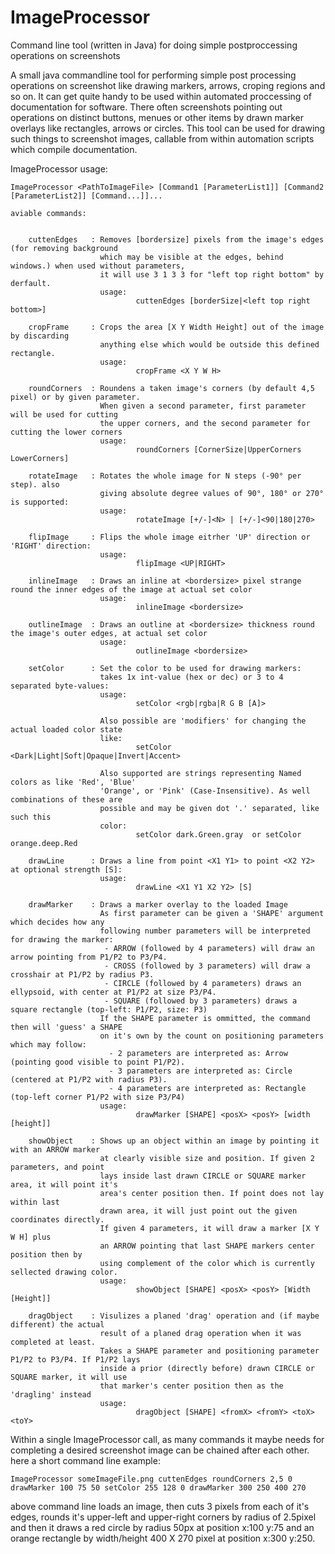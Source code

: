 # ImageProcessor
Command line tool (written in Java) for doing simple postproccessing operations on screenshots


A small java commandline tool for performing simple post processing operations on screenshot like drawing markers, arrows, croping regions and so on. It can get quite handy to be used within automated proccessing of documentation for software. There often screenshots pointing out operations on distinct buttons, menues or other items by drawn marker overlays like rectangles, arrows or circles. This tool can be used for drawing such things to screenshot images, callable from within automation scripts which compile documentation.


ImageProcessor usage:

    ImageProcessor <PathToImageFile> [Command1 [ParameterList1]] [Command2 [ParameterList2]] [Command...]]...

    aviable commands:


        cuttenEdges   : Removes [bordersize] pixels from the image's edges (for removing background
                        which may be visible at the edges, behind windows.) when used without parameters,
                        it will use 3 1 3 3 for "left top right bottom" by derfault.
                        usage:
                                cuttenEdges [borderSize|<left top right bottom>]

        cropFrame     : Crops the area [X Y Width Height] out of the image by discarding
                        anything else which would be outside this defined rectangle.
                        usage:
                                cropFrame <X Y W H>

        roundCorners  : Roundens a taken image's corners (by default 4,5 pixel) or by given parameter.
                        When given a second parameter, first parameter will be used for cutting
                        the upper corners, and the second parameter for cutting the lower corners
                        usage:
                                roundCorners [CornerSize|UpperCorners LowerCorners]

        rotateImage   : Rotates the whole image for N steps (-90° per step). also
                        giving absolute degree values of 90°, 180° or 270° is supported:
                        usage:
                                rotateImage [+/-]<N> | [+/-]<90|180|270>

        flipImage     : Flips the whole image eitrher 'UP' direction or 'RIGHT' direction:
                        usage:
                                flipImage <UP|RIGHT>

        inlineImage   : Draws an inline at <bordersize> pixel strange round the inner edges of the image at actual set color
                        usage:
                                inlineImage <bordersize>

        outlineImage  : Draws an outline at <bordersize> thickness round the image's outer edges, at actual set color
                        usage:
                                outlineImage <bordersize>

        setColor      : Set the color to be used for drawing markers:
                        takes 1x int-value (hex or dec) or 3 to 4 separated byte-values:
                        usage:
                                setColor <rgb|rgba|R G B [A]>

                        Also possible are 'modifiers' for changing the actual loaded color state
                        like:
                                setColor <Dark|Light|Soft|Opaque|Invert|Accent>

                        Also supported are strings representing Named colors as like 'Red', 'Blue'
                        'Orange', or 'Pink' (Case-Insensitive). As well combinations of these are
                        possible and may be given dot '.' separated, like such this
                        color:
                                setColor dark.Green.gray  or setColor orange.deep.Red

        drawLine      : Draws a line from point <X1 Y1> to point <X2 Y2> at optional strength [S]:
                        usage:
                                drawLine <X1 Y1 X2 Y2> [S]

        drawMarker    : Draws a marker overlay to the loaded Image
                        As first parameter can be given a 'SHAPE' argument which decides how any
                        following number parameters will be interpreted for drawing the marker:
                         - ARROW (followed by 4 parameters) will draw an arrow pointing from P1/P2 to P3/P4.
                         - CROSS (followed by 3 parameters) will draw a crosshair at P1/P2 by radius P3.
                         - CIRCLE (followed by 4 parameters) draws an ellypsoid, with center at P1/P2 at size P3/P4.
                         - SQUARE (followed by 3 parameters) draws a square rectangle (top-left: P1/P2, size: P3)
                        If the SHAPE parameter is ommitted, the command then will 'guess' a SHAPE
                        on it's own by the count on positioning parameters which may follow:
                          - 2 parameters are interpreted as: Arrow (pointing good visible to point P1/P2).
                          - 3 parameters are interpreted as: Circle (centered at P1/P2 with radius P3).
                          - 4 parameters are interpreted as: Rectangle (top-left corner P1/P2 with size P3/P4)
                        usage:
                                drawMarker [SHAPE] <posX> <posY> [width [height]]

        showObject    : Shows up an object within an image by pointing it with an ARROW marker
                        at clearly visible size and position. If given 2 parameters, and point
                        lays inside last drawn CIRCLE or SQUARE marker area, it will point it's
                        area's center position then. If point does not lay within last
                        drawn area, it will just point out the given coordinates directly.
                        If given 4 parameters, it will draw a marker [X Y W H] plus
                        an ARROW pointing that last SHAPE markers center position then by
                        using complement of the color which is currently sellected drawing color.
                        usage:
                                showObject [SHAPE] <posX> <posY> [Width [Height]]

        dragObject    : Visulizes a planed 'drag' operation and (if maybe different) the actual
                        result of a planed drag operation when it was completed at least.
                        Takes a SHAPE parameter and positioning parameter P1/P2 to P3/P4. If P1/P2 lays
                        inside a prior (directly before) drawn CIRCLE or SQUARE marker, it will use
                        that marker's center position then as the 'dragling' instead
                        usage:
                                dragObject [SHAPE] <fromX> <fromY> <toX> <toY>


Within a single ImageProcessor call, as many commands it maybe needs for completing a desired
screenshot image can be chained after each other. here a short command line example:

    ImageProcessor someImageFile.png cuttenEdges roundCorners 2,5 0 drawMarker 100 75 50 setColor 255 128 0 drawMarker 300 250 400 270

above command line loads an image, then cuts 3 pixels from each of it's edges, rounds it's
upper-left and upper-right corners by radius of 2.5pixel and then it draws a red circle by
radius 50px at position x:100 y:75 and an orange rectangle by width/height 400 X 270 pixel
at position x:300 y:250.



    
    
